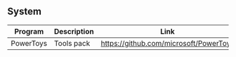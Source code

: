 ## System

| Program | Description | Link | Plugins | Comment |
| --- | --- | --- | --- | --- |
| PowerToys | Tools pack | https://github.com/microsoft/PowerToys |

